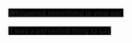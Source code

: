 #### <span style="background-color:black">Whispered something in your ear,</span>
#### <span style="background-color:black">it was a perverted thing to say</span>